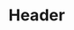 <!-- TITLE: Throw Stone -->
<!-- SUBTITLE: Strikes your target with unseen force, causing 10 damage. -->

# Header